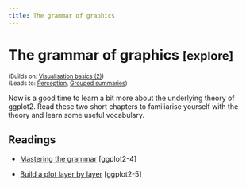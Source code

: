 ```yaml
---
title: The grammar of graphics
---
```


<!-- Generated automatically from vis-theory.yml. Do not edit by hand -->

# The grammar of graphics <small class='explore'>[explore]</small>
<small>(Builds on: [Visualisation basics (2)](vis-basics-2.md))</small>  
<small>(Leads to: [Perception](vis-perception.md), [Grouped summaries](vis-summaries.md))</small>

Now is a good time to learn a bit more about the underlying theory
of ggplot2. Read these two short chapters to familiarise yourself
with the theory and learn some useful vocabulary.

## Readings

  * [Mastering the grammar](http://link.springer.com.ezproxy.stanford.edu/chapter/10.1007/978-3-319-24277-4_4) [ggplot2-4]

  * [Build a plot layer by layer](http://link.springer.com.ezproxy.stanford.edu/chapter/10.1007/978-3-319-24277-4_5) [ggplot2-5]


